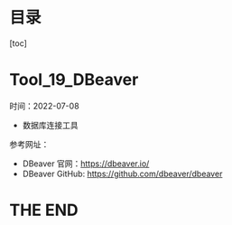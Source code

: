 # 目录

[toc]

# Tool_19_DBeaver

时间：2022-07-08

- 数据库连接工具

参考网址：

- DBeaver 官网：https://dbeaver.io/
- DBeaver GitHub: https://github.com/dbeaver/dbeaver





# THE END